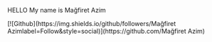<P> HELLO My name is Mağfiret Azim </P>
[![Github](https://img.shields.io/github/followers/Mağfiret Azimlabel=Follow&style=social)](https://github.com/Mağfiret Azim)
